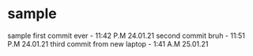 # sample
sample
first commit ever - 11:42 P.M 24.01.21
second commit bruh - 11:51 P.M 24.01.21
third commit from new laptop - 1:41 A.M 25.01.21
